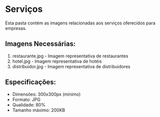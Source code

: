 # Serviços

Esta pasta contém as imagens relacionadas aos serviços oferecidos para empresas.

## Imagens Necessárias:

1. restaurante.jpg - Imagem representativa de restaurantes
2. hotel.jpg - Imagem representativa de hotéis
3. distribuidor.jpg - Imagem representativa de distribuidores

## Especificações:

- Dimensões: 300x300px (mínimo)
- Formato: JPG
- Qualidade: 80%
- Tamanho máximo: 200KB 